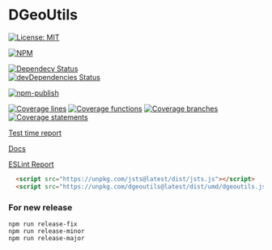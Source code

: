 # DGeoUtils
[![License: MIT](https://img.shields.io/badge/License-MIT-green.svg)](https://opensource.org/licenses/MIT)

[![NPM](https://nodei.co/npm/dgeoutils.png?downloads=true)](https://www.npmjs.com/package/dgeoutils)

[![Dependecy Status](https://david-dm.org/edejin/DGeoUtils.svg)](https://david-dm.org/edejin/DGeoUtils)  
[![devDependencies Status](https://david-dm.org/edejin/DGeoUtils/dev-status.svg)](https://david-dm.org/edejin/DGeoUtils?type=dev)  

[![npm-publish](https://github.com/edejin/DGeoUtils/actions/workflows/npm-publish.yml/badge.svg)](https://github.com/edejin/DGeoUtils/actions/workflows/npm-publish.yml)

[![Coverage lines](https://edejin.github.io/DGeoUtils/media/badges/badge-lines.svg)](https://edejin.github.io/DGeoUtils/media/lcov-report/index.html)
[![Coverage functions](https://edejin.github.io/DGeoUtils/media/badges/badge-functions.svg)](https://edejin.github.io/DGeoUtils/media/lcov-report/index.html)
[![Coverage branches](https://edejin.github.io/DGeoUtils/media/badges/badge-branches.svg)](https://edejin.github.io/DGeoUtils/media/lcov-report/index.html)
[![Coverage statements](https://edejin.github.io/DGeoUtils/media/badges/badge-statements.svg)](https://edejin.github.io/DGeoUtils/media/lcov-report/index.html)

[Test time report](https://edejin.github.io/DGeoUtils/media/time-report.html)

[Docs](https://edejin.github.io/DGeoUtils/index.html)

[ESLint Report](https://edejin.github.io/DGeoUtils/media/eslit.html)

```html
  <script src="https://unpkg.com/jsts@latest/dist/jsts.js"></script>
  <script src="https://unpkg.com/dgeoutils@latest/dist/umd/dgeoutils.js"></script>
```

### For new release
```
npm run release-fix
npm run release-minor
npm run release-major
```
